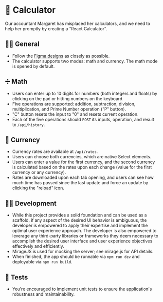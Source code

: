# 🧮 Calculator
Our accountant Margaret has misplaced her calculators, and we need to help her promptly by creating a "React Calculator".

## 🙋‍♀️ General

- Follow the [Figma designs](https://www.figma.com/file/gqjeD7VfneerS5ssLPzvb9/Calculator-and-currency-exchange-app?type=design&node-id=2-251&mode=design&t=MVvYb9hVTExx1pYJ-11) as closely as possible.
- The calculator supports two modes: math and currency. The math mode is opened by default.

## ➗ Math
- Users can enter up to 10 digits for numbers (both integers and floats) by clicking on the pad or hitting numbers on the keyboard.
- Five operations are supported: addition, subtraction, division, multiplication, and Prime Number operation ("P" button).
- "C" button resets the input to "0" and resets current operation. 
- Each of the five operations should `POST` its inputs, operation, and result to `/api/history`.

## 💸 Currency

- Currency rates are available at `/api/rates`.
- Users can choose both currencies, which are native Select elements.
- Users can enter a value for the first currency, and the second currency is calculated based on the rates upon each change (value for the first currency or any currency).
- Rates are downloaded upon each tab opening, and users can see how much time has passed since the last update and force an update by clicking the "reload" icon.

## 👩‍💻 Development

- While this project provides a solid foundation and can be used as a scaffold, if any aspect of the desired UI behavior is ambiguous, the developer is empowered to apply their expertise and implement the optimal user experience approach. The developer is also empowered to leverage any third-party libraries or frameworks they deem necessary to accomplish the desired user interface and user experience objectives effectively and efficiently.
- MirageJS is used for mocking the server; see mirage.js for API details.
- When finished, the app should be runnable via `npm run dev` and deployable via `npm run build`.

## 🔬 Tests

- You're encouraged to implement unit tests to ensure the application's robustness and maintainability.
